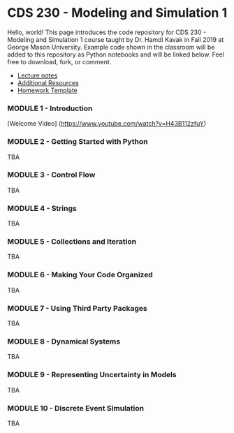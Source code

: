 # CDS 230 - Modeling and Simulation 1
Hello, world! This page introduces the code repository for CDS 230 - Modeling and Simulation 1 course taught by Dr. Hamdi Kavak in Fall 2019 at George Mason University. Example code shown in the classroom will be added to this repository as Python notebooks and will be linked below. Feel free to download, fork, or comment.


- [Lecture notes](https://github.com/hamdikavak/cds230/blob/spring-2020/lecture_notes.pdf)
- [Additional Resources](https://github.com/hamdikavak/cds230/blob/spring-2020/additional_resources.md)
- [Homework Template](https://github.com/hamdikavak/cds230/blob/spring-2020/homework_template.ipynb)


### MODULE 1 - Introduction

[Welcome Video] (https://www.youtube.com/watch?v=H43B112zfuY)

### MODULE 2 - Getting Started with Python

TBA

### MODULE 3 - Control Flow

TBA

### MODULE 4 - Strings

TBA

### MODULE 5 - Collections and Iteration

TBA

### MODULE 6 - Making Your Code Organized

TBA

### MODULE 7 - Using Third Party Packages

TBA

### MODULE 8 - Dynamical Systems

TBA

### MODULE 9 - Representing Uncertainty in Models

TBA

### MODULE 10 - Discrete Event Simulation

TBA